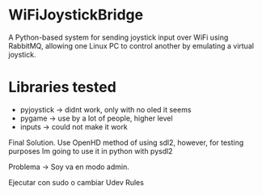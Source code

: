 # WiFiJoystickBridge
A Python-based system for sending joystick input over WiFi using RabbitMQ, allowing one Linux PC to control another by emulating a virtual joystick.

# Libraries tested

- pyjoystick -> didnt work, only with no oled it seems
- pygame -> use by a lot of people, higher level
- inputs -> could not make it work

Final Solution.
Use OpenHD method of using sdl2, however, for testing purposes Im going to use it in python with pysdl2

Problema -> Soy va en modo admin.

Ejecutar con sudo o cambiar Udev Rules